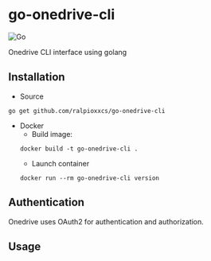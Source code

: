 # go-onedrive-cli
![Go](https://img.shields.io/badge/go-%2300ADD8.svg?style=for-the-badge&logo=go&logoColor=white)

Onedrive CLI interface using golang

## Installation

* Source
```shelll
go get github.com/ralpioxxcs/go-onedrive-cli
```

* Docker
  * Build image:
  ```shell
  docker build -t go-onedrive-cli .
  ```
  * Launch container
  ```shell
  docker run --rm go-onedrive-cli version
  ```

## Authentication

Onedrive uses OAuth2 for authentication and authorization.


## Usage

